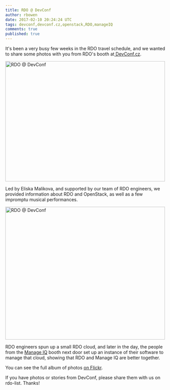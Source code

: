 ```yaml
---
title: RDO @ DevConf
author: rbowen
date: 2017-02-10 20:24:24 UTC
tags: devconf,devconf.cz,openstack,RDO,manageIQ
comments: true
published: true
---
```


It's been a very busy few weeks in the RDO travel schedule, and we wanted to share some photos with you from RDO's booth at[ DevConf.cz](http://http://devconf.cz/).

<a data-flickr-embed="true"  href="https://www.flickr.com/photos/rbowen/32444478880/in/album-72157678032428192/" title="RDO @ DevConf"><img src="https://c1.staticflickr.com/3/2117/32444478880_1cd54c8096.jpg" width="500" height="375" alt="RDO @ DevConf"></a><script async src="//embedr.flickr.com/assets/client-code.js" charset="utf-8"></script>

Led by Eliska Malikova, and supported by our team of RDO engineers, we provided information about RDO and OpenStack, as well as a few impromptu musical performances.

<a data-flickr-embed="true"  href="https://www.flickr.com/photos/rbowen/32444478420/in/album-72157678032428192/" title="RDO @ DevConf"><img src="https://c1.staticflickr.com/3/2721/32444478420_8da4ffd92b.jpg" width="500" height="414" alt="RDO @ DevConf"></a><script async src="//embedr.flickr.com/assets/client-code.js" charset="utf-8"></script>

RDO engineers spun up a small RDO cloud, and later in the day, the people from the [Manage IQ](http://manageiq.org/) booth next door set up an instance of their software to manage that cloud, showing that RDO and Manage IQ are better together.

You can see the full album of photos [on Flickr](https://www.flickr.com/photos/rbowen/albums/72157678032428192/with/32444478830/).

If you have photos or stories from DevConf, please share them with us on rdo-list. Thanks!
